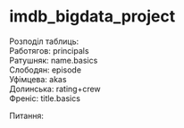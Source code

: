 # imdb_bigdata_project

Розподіл таблиць:\
Работягов: principals\
Ратушняк: name.basics\
Слободян: episode\
Уфімцева: akas\
Долинська: rating+crew\
Френіс: title.basics

Питання:
